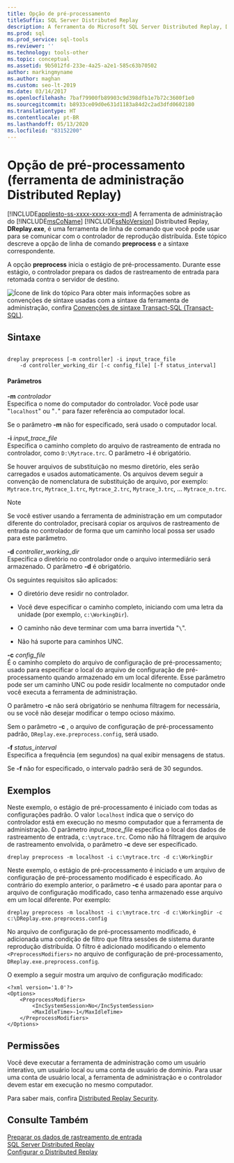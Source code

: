 ```yaml
---
title: Opção de pré-processamento
titleSuffix: SQL Server Distributed Replay
description: A ferramenta do Microsoft SQL Server Distributed Replay, DReplay.exe, é uma ferramenta de linha de comando que você pode usar para se comunicar com o controlador de reprodução distribuída.
ms.prod: sql
ms.prod_service: sql-tools
ms.reviewer: ''
ms.technology: tools-other
ms.topic: conceptual
ms.assetid: 9b5012fd-233e-4a25-a2e1-585c63b70502
author: markingmyname
ms.author: maghan
ms.custom: seo-lt-2019
ms.date: 03/14/2017
ms.openlocfilehash: 7baf79900fb89903c9d398dfb1e7b72c3600f1e0
ms.sourcegitcommit: b8933ce09d0e631d1183a84d2c2ad3dfd0602180
ms.translationtype: HT
ms.contentlocale: pt-BR
ms.lasthandoff: 05/13/2020
ms.locfileid: "83152200"
---
```

# <a name="preprocess-option-distributed-replay-administration-tool"></a>Opção de pré-processamento (ferramenta de administração Distributed Replay)
[!INCLUDE[appliesto-ss-xxxx-xxxx-xxx-md](../../includes/appliesto-ss-xxxx-xxxx-xxx-md.md)]
  A ferramenta de administração do [!INCLUDE[msCoName](../../includes/msconame-md.md)] [!INCLUDE[ssNoVersion](../../includes/ssnoversion-md.md)] Distributed Replay, **DReplay.exe**, é uma ferramenta de linha de comando que você pode usar para se comunicar com o controlador de reprodução distribuída. Este tópico descreve a opção de linha de comando **preprocess** e a sintaxe correspondente.  
  
 A opção **preprocess** inicia o estágio de pré-processamento. Durante esse estágio, o controlador prepara os dados de rastreamento de entrada para retomada contra o servidor de destino.  
  
 ![Ícone de link do tópico](../../database-engine/configure-windows/media/topic-link.gif "Ícone de link do tópico") Para obter mais informações sobre as convenções de sintaxe usadas com a sintaxe da ferramenta de administração, confira [Convenções de sintaxe Transact-SQL &#40;Transact-SQL&#41;](../../t-sql/language-elements/transact-sql-syntax-conventions-transact-sql.md).  
  
## <a name="syntax"></a>Sintaxe  
  
```  
  
dreplay preprocess [-m controller] -i input_trace_file  
    -d controller_working_dir [-c config_file] [-f status_interval]  
```  
  
#### <a name="parameters"></a>Parâmetros  
 **-m** _controlador_  
 Especifica o nome do computador do controlador. Você pode usar "`localhost`" ou "`.`" para fazer referência ao computador local.  
  
 Se o parâmetro **-m** não for especificado, será usado o computador local.  
  
 **-i** _input_trace_file_  
 Especifica o caminho completo do arquivo de rastreamento de entrada no controlador, como `D:\Mytrace.trc`. O parâmetro **-i** é obrigatório.  
  
 Se houver arquivos de substituição no mesmo diretório, eles serão carregados e usados automaticamente. Os arquivos devem seguir a convenção de nomenclatura de substituição de arquivo, por exemplo: `Mytrace.trc`, `Mytrace_1.trc`, `Mytrace_2.trc`, `Mytrace_3.trc`, ... `Mytrace_n.trc`.  
  
> [!NOTE]  
>  Se você estiver usando a ferramenta de administração em um computador diferente do controlador, precisará copiar os arquivos de rastreamento de entrada no controlador de forma que um caminho local possa ser usado para este parâmetro.  
  
 **-d** _controller_working_dir_  
 Especifica o diretório no controlador onde o arquivo intermediário será armazenado. O parâmetro **-d** é obrigatório.  
  
 Os seguintes requisitos são aplicados:  
  
-   O diretório deve residir no controlador.  
  
-   Você deve especificar o caminho completo, iniciando com uma letra da unidade (por exemplo, `c:\WorkingDir`).  
  
-   O caminho não deve terminar com uma barra invertida "`\`".  
  
-   Não há suporte para caminhos UNC.  
  
 **-c** _config_file_  
 É o caminho completo do arquivo de configuração de pré-processamento; usado para especificar o local do arquivo de configuração de pré-processamento quando armazenado em um local diferente. Esse parâmetro pode ser um caminho UNC ou pode residir localmente no computador onde você executa a ferramenta de administração.  
  
 O parâmetro **-c** não será obrigatório se nenhuma filtragem for necessária, ou se você não desejar modificar o tempo ocioso máximo.  
  
 Sem o parâmetro **-c** , o arquivo de configuração de pré-processamento padrão, `DReplay.exe.preprocess.config`, será usado.  
  
 **-f** _status_interval_  
 Especifica a frequência (em segundos) na qual exibir mensagens de status.  
  
 Se **-f** não for especificado, o intervalo padrão será de 30 segundos.  
  
## <a name="examples"></a>Exemplos  
 Neste exemplo, o estágio de pré-processamento é iniciado com todas as configurações padrão. O valor `localhost` indica que o serviço do controlador está em execução no mesmo computador que a ferramenta de administração. O parâmetro *input_trace_file* especifica o local dos dados de rastreamento de entrada, `c:\mytrace.trc`. Como não há filtragem de arquivo de rastreamento envolvida, o parâmetro **-c** deve ser especificado.  
  
```  
dreplay preprocess -m localhost -i c:\mytrace.trc -d c:\WorkingDir  
```  
  
 Neste exemplo, o estágio de pré-processamento é iniciado e um arquivo de configuração de pré-processamento modificado é especificado. Ao contrário do exemplo anterior, o parâmetro **-c** é usado para apontar para o arquivo de configuração modificado, caso tenha armazenado esse arquivo em um local diferente. Por exemplo:  
  
```  
dreplay preprocess -m localhost -i c:\mytrace.trc -d c:\WorkingDir -c c:\DReplay.exe.preprocess.config  
```  
  
 No arquivo de configuração de pré-processamento modificado, é adicionada uma condição de filtro que filtra sessões de sistema durante reprodução distribuída. O filtro é adicionado modificando o elemento `<PreprocessModifiers>` no arquivo de configuração de pré-processamento, `DReplay.exe.preprocess.config`.  
  
 O exemplo a seguir mostra um arquivo de configuração modificado:  
  
```  
<?xml version='1.0'?>  
<Options>  
    <PreprocessModifiers>  
        <IncSystemSession>No</IncSystemSession>  
        <MaxIdleTime>-1</MaxIdleTime>  
    </PreprocessModifiers>  
</Options>  
```  
  
## <a name="permissions"></a>Permissões  
 Você deve executar a ferramenta de administração como um usuário interativo, um usuário local ou uma conta de usuário de domínio. Para usar uma conta de usuário local, a ferramenta de administração e o controlador devem estar em execução no mesmo computador.  
  
 Para saber mais, confira [Distributed Replay Security](../../tools/distributed-replay/distributed-replay-security.md).  
  
## <a name="see-also"></a>Consulte Também  
 [Preparar os dados de rastreamento de entrada](../../tools/distributed-replay/prepare-the-input-trace-data.md)   
 [SQL Server Distributed Replay](../../tools/distributed-replay/sql-server-distributed-replay.md)   
 [Configurar o Distributed Replay](../../tools/distributed-replay/configure-distributed-replay.md)  
  
  

